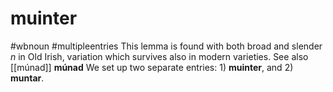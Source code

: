 # muinter
#wbnoun
#multipleentries
This lemma is found with both broad and slender *n* in Old Irish, variation which survives also in modern varieties. See also [[múnad]] **múnad** We set up two separate entries: 1) **muinter**, and 2) **muntar**.